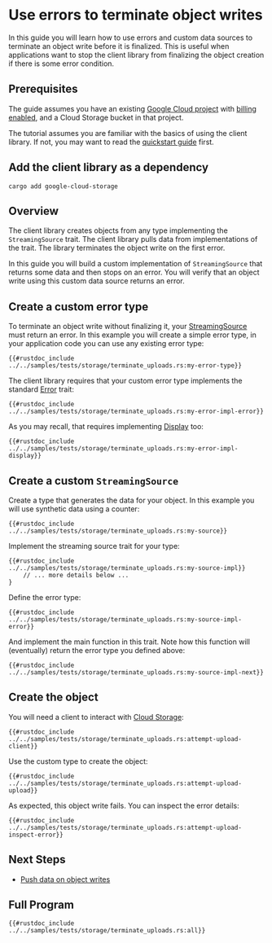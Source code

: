 <!-- 
Copyright 2025 Google LLC

Licensed under the Apache License, Version 2.0 (the "License");
you may not use this file except in compliance with the License.
You may obtain a copy of the License at

    https://www.apache.org/licenses/LICENSE-2.0

Unless required by applicable law or agreed to in writing, software
distributed under the License is distributed on an "AS IS" BASIS,
WITHOUT WARRANTIES OR CONDITIONS OF ANY KIND, either express or implied.
See the License for the specific language governing permissions and
limitations under the License.
-->

# Use errors to terminate object writes

In this guide you will learn how to use errors and custom data sources to
terminate an object write before it is finalized. This is useful when
applications want to stop the client library from finalizing the object creation
if there is some error condition.

## Prerequisites

The guide assumes you have an existing [Google Cloud project] with
[billing enabled], and a Cloud Storage bucket in that project.

The tutorial assumes you are familiar with the basics of using the client
library. If not, you may want to read the [quickstart guide] first.

## Add the client library as a dependency

```shell
cargo add google-cloud-storage
```

## Overview

The client library creates objects from any type implementing the
`StreamingSource` trait. The client library pulls data from implementations of
the trait. The library terminates the object write on the first error.

In this guide you will build a custom implementation of `StreamingSource` that
returns some data and then stops on an error. You will verify that an object
write using this custom data source returns an error.

## Create a custom error type

To terminate an object write without finalizing it, your [StreamingSource] must
return an error. In this example you will create a simple error type, in your
application code you can use any existing error type:

```rust,ignore,noplayground
{{#rustdoc_include ../../samples/tests/storage/terminate_uploads.rs:my-error-type}}
```

The client library requires that your custom error type implements the standard
[Error] trait:

```rust,ignore,noplayground
{{#rustdoc_include ../../samples/tests/storage/terminate_uploads.rs:my-error-impl-error}}
```

As you may recall, that requires implementing [Display] too:

```rust,ignore,noplayground
{{#rustdoc_include ../../samples/tests/storage/terminate_uploads.rs:my-error-impl-display}}
```

## Create a custom `StreamingSource`

Create a type that generates the data for your object. In this example you will
use synthetic data using a counter:

```rust,ignore,noplayground
{{#rustdoc_include ../../samples/tests/storage/terminate_uploads.rs:my-source}}
```

Implement the streaming source trait for your type:

```rust,ignore,noplayground
{{#rustdoc_include ../../samples/tests/storage/terminate_uploads.rs:my-source-impl}}
    // ... more details below ...
}
```

Define the error type:

```rust,ignore,noplayground
{{#rustdoc_include ../../samples/tests/storage/terminate_uploads.rs:my-source-impl-error}}
```

And implement the main function in this trait. Note how this function will
(eventually) return the error type you defined above:

```rust,ignore,noplayground
{{#rustdoc_include ../../samples/tests/storage/terminate_uploads.rs:my-source-impl-next}}
```

## Create the object

You will need a client to interact with [Cloud Storage]:

```rust,ignore,noplayground
{{#rustdoc_include ../../samples/tests/storage/terminate_uploads.rs:attempt-upload-client}}
```

Use the custom type to create the object:

```rust,ignore,noplayground
{{#rustdoc_include ../../samples/tests/storage/terminate_uploads.rs:attempt-upload-upload}}
```

As expected, this object write fails. You can inspect the error details:

```rust,ignore,noplayground
{{#rustdoc_include ../../samples/tests/storage/terminate_uploads.rs:attempt-upload-inspect-error}}
```

## Next Steps

- [Push data on object writes](queue.md)

## Full Program

```rust,ignore,noplayground
{{#rustdoc_include ../../samples/tests/storage/terminate_uploads.rs:all}}
```

[billing enabled]: https://cloud.google.com/billing/docs/how-to/verify-billing-enabled#confirm_billing_is_enabled_on_a_project
[cloud storage]: https://cloud.google.com/storage
[display]: https://doc.rust-lang.org/std/fmt/trait.Display.html
[error]: https://doc.rust-lang.org/std/error/trait.Error.html
[google cloud project]: https://cloud.google.com/resource-manager/docs/creating-managing-projects
[quickstart guide]: /storage.md#quickstart
[streamingsource]: https://docs.rs/google-cloud-storage/latest/google_cloud_storage/streaming_source/trait.StreamingSource.html
